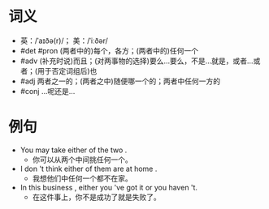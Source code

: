 # 词义
- 英：/ˈaɪðə(r)/； 美：/ˈiːðər/
- #det #pron (两者中的)每个，各方；(两者中的)任何一个
- #adv (补充时说)而且；(对两事物的选择)要么…要么，不是…就是，或者…或者；(用于否定词组后)也
- #adj 两者之一的；(两者之中)随便哪一个的；两者中任何一方的
- #conj …呢还是…
# 例句
- You may take either of the two .
	- 你可以从两个中间挑任何一个。
- I don 't think either of them are at home .
	- 我想他们中任何一个都不在家。
- In this business , either you 've got it or you haven 't.
	- 在这件事上，你不是成功了就是失败了。

